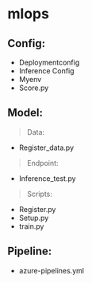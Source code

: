 # mlops

## Config:
   - Deploymentconfig
   - Inference Config
   - Myenv
   - Score.py

## Model:
>Data:
   - Register_data.py
>Endpoint:
   - Inference_test.py
>Scripts:
   - Register.py
   - Setup.py
   - train.py

## Pipeline:
   - azure-pipelines.yml